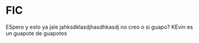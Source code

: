 # FIC
ESpero y esto ya jale
jahksdklasdjhasdhkasdj no creo o si guapo?
KEvin es un guapote de guapotes
